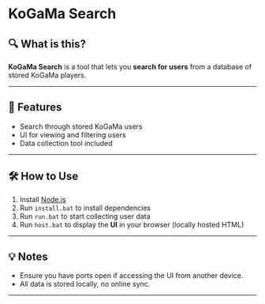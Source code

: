 # KoGaMa Search

## 🔍 What is this?
**KoGaMa Search** is a tool that lets you **search for users** from a database of stored KoGaMa players.

---

## 🚀 Features
- Search through stored KoGaMa users
- UI for viewing and filtering users
- Data collection tool included

---

## 🛠️ How to Use

1. Install [Node.js](https://nodejs.org/)
2. Run `install.bat` to install dependencies
3. Run `run.bat` to start collecting user data
4. Run `host.bat` to display the **UI** in your browser (locally hosted HTML)

---

## 💡 Notes

- Ensure you have ports open if accessing the UI from another device.
- All data is stored locally, no online sync.

---

